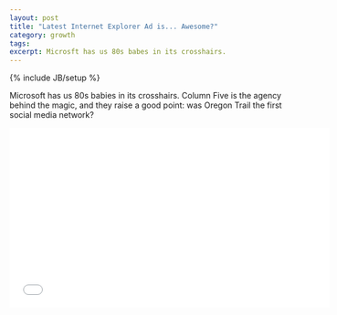 ```yaml
---
layout: post
title: "Latest Internet Explorer Ad is... Awesome?"
category: growth
tags:
excerpt: Microsft has us 80s babes in its crosshairs.
---
```

{% include JB/setup %}

Microsoft has us 80s babies in its crosshairs. Column Five is the agency behind the magic, and they raise a good point: was Oregon Trail the first social media network?

<iframe width="560" height="315" src="//www.youtube.com/embed/qkM6RJf15cg" frameborder="0"> </iframe>